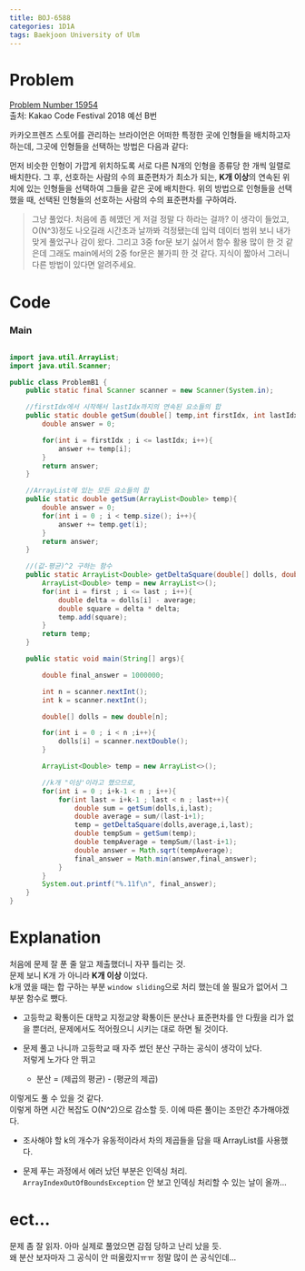 ```yaml
---
title: BOJ-6588
categories: 1D1A
tags: Baekjoon University of Ulm
---
```


# Problem
[Problem Number 15954](https://www.acmicpc.net/problem/15954)  
출처: Kakao Code Festival 2018 예선 B번

카카오프렌즈 스토어를 관리하는 브라이언은 어떠한 특정한 곳에 인형들을 배치하고자 하는데, 그곳에 인형들을 선택하는 방법은 다음과 같다:

먼저 비슷한 인형이 가깝게 위치하도록 서로 다른 N개의 인형을 종류당 한 개씩 일렬로 배치한다.
그 후, 선호하는 사람의 수의 표준편차가 최소가 되는, **K개 이상**의 연속된 위치에 있는 인형들을 선택하여 그들을 같은 곳에 배치한다.
위의 방법으로 인형들을 선택했을 때, 선택된 인형들의 선호하는 사람의 수의 표준편차를 구하여라.

> 그냥 풀었다. 처음에 좀 헤맸던 게 저걸 정말 다 하라는 걸까? 이 생각이 들었고, O(N^3)정도 나오길래 시간초과 날까봐 걱정됐는데 입력 데이터 범위 보니 내가 맞게 풀었구나 감이 왔다. 그리고 3중 for문 보기 싫어서 함수 활용 많이 한 것 같은데 그래도 main에서의 2중 for문은 불가피 한 것 같다. 지식이 짧아서 그러니 다른 방법이 있다면 알려주세요.


# Code  

### Main
~~~java

import java.util.ArrayList;
import java.util.Scanner;

public class ProblemB1 {
    public static final Scanner scanner = new Scanner(System.in);

    //firstIdx에서 시작해서 lastIdx까지의 연속된 요소들의 합
    public static double getSum(double[] temp,int firstIdx, int lastIdx){
        double answer = 0;

        for(int i = firstIdx ; i <= lastIdx; i++){
            answer += temp[i];
        }
        return answer;
    }

    //ArrayList에 있는 모든 요소들의 합
    public static double getSum(ArrayList<Double> temp){
        double answer = 0;
        for(int i = 0 ; i < temp.size(); i++){
            answer += temp.get(i);
        }
        return answer;
    }

    //(값-평균)^2 구하는 함수
    public static ArrayList<Double> getDeltaSquare(double[] dolls, double average, int first, int last){
        ArrayList<Double> temp = new ArrayList<>();
        for(int i = first ; i <= last ; i++){
            double delta = dolls[i] - average;
            double square = delta * delta;
            temp.add(square);
        }
        return temp;
    }

    public static void main(String[] args){

        double final_answer = 1000000;

        int n = scanner.nextInt();
        int k = scanner.nextInt();

        double[] dolls = new double[n];

        for(int i = 0 ; i < n ;i++){
            dolls[i] = scanner.nextDouble();
        }

        ArrayList<Double> temp = new ArrayList<>();

        //k개 "이상'이라고 했으므로,
        for(int i = 0 ; i+k-1 < n ; i++){
            for(int last = i+k-1 ; last < n ; last++){
                double sum = getSum(dolls,i,last);
                double average = sum/(last-i+1);
                temp = getDeltaSquare(dolls,average,i,last);
                double tempSum = getSum(temp);
                double tempAverage = tempSum/(last-i+1);
                double answer = Math.sqrt(tempAverage);
                final_answer = Math.min(answer,final_answer);
            }
        }
        System.out.printf("%.11f\n", final_answer);
    }
}
~~~


# Explanation  

처음에 문제 잘 푼 줄 알고 제출했더니 자꾸 틀리는 것.  
문제 보니 K개 가 아니라 **K개 이상** 이었다.  
k개 였을 때는 합 구하는 부분 `window sliding`으로 처리 했는데 쓸 필요가 없어서 그 부분 함수로 뺐다. 

* 고등학교 확통이든 대학교 지정교양 확통이든 분산나 표준편차를 안 다뤘을 리가 없을 뿐더러, 문제에서도 적어줬으니 시키는 대로 하면 될 것이다.

* 문제 풀고 나니까 고등학교 때 자주 썼던 분산 구하는 공식이 생각이 났다.  
저렇게 노가다 안 뛰고  

    - 분산 = (제곱의 평균) - (평균의 제곱)  

이렇게도 풀 수 있을 것 같다.  
이렇게 하면 시간 복잡도 O(N^2)으로 감소할 듯.
이에 따른 풀이는 조만간 추가해야겠다.

* 조사해야 할 k의 개수가 유동적이라서 차의 제곱들을 담을 때 ArrayList를 사용했다.

* 문제 푸는 과정에서 에러 났던 부분은 인덱싱 처리.  
`ArrayIndexOutOfBoundsException` 안 보고 인덱싱 처리할 수 있는 날이 올까...


# ect...
문제 좀 잘 읽자. 아마 실제로 풀었으면 감점 당하고 난리 났을 듯.  
왜 분산 보자마자 그 공식이 안 떠올랐지ㅠㅠ 정말 많이 쓴 공식인데...  